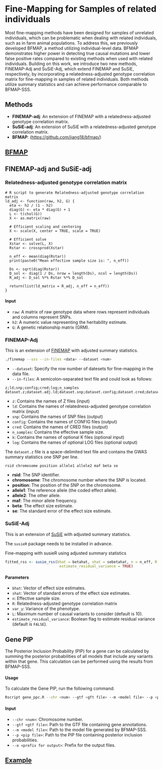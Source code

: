 # Fine-Mapping for Samples of related individuals

Most fine-mapping methods have been designed for samples of unrelated individuals, which can be problematic when dealing with related individuals, such as in farm animal populations. To address this, we previously developed BFMAP, a method utilizing individual-level data. BFMAP demonstrates higher power in detecting true causal mutations and lower false positive rates compared to existing methods when used with related individuals. 
Building on this work, we introduce two new methods, FINEMAP-Adj and SuSiE-Adj, which extend FINEMAP and SuSiE, respectively, by incorporating a relatedness-adjusted genotype correlation matrix for fine-mapping in samples of related individuals. Both methods utilize summary statistics and can achieve performance comparable to BFMAP-SSS.

## Methods


- **FINEMAP-adj**: An extension of FINEMAP with a relatedness-adjusted genotype correlation matrix.
- **SuSiE-adj**: An extension of SuSiE with a relatedness-adjusted genotype correlation matrix.
- **BFMAP**: (https://github.com/jiang18/bfmap/)

## [BFMAP](https://github.com/jiang18/bfmap/)


## FINEMAP-adj and SuSiE-adj
### Relatedness-adjusted genotype correlation matrix


```
# R script to generate Relatedness-adjusted genotype correlation matrix
ld_adj <- function(raw, h2, G) {
  eta <- h2 / (1 - h2)
  diag(G) <- eta * diag(G) + 1
  L <- t(chol(G))
  X <- as.matrix(raw)
  
  # Efficient scaling and centering
  X <- scale(X, center = TRUE, scale = TRUE)
  
  # Efficient solve
  Xstar <- solve(L, X)
  Rstar <- crossprod(Xstar)  
  
  n_eff <- mean(diag(Rstar))
  print(paste0("Mean effective sample size is: ", n_eff))
  
  Ds <- sqrt(diag(Rstar))
  D_sol <- diag(1 / Ds, nrow = length(Ds), ncol = length(Ds))
  R_adj <- D_sol %*% Rstar %*% D_sol
  
  return(list(ld_matrix = R_adj, n_eff = n_eff))
}
```
#### Input
- `raw`: A matrix of raw genotype data where rows represent individuals and columns represent SNPs.
- `h2`: A numeric value representing the heritability estimate.
- `G`: A genetic relationship matrix (GRM).

### FINEMAP-Adj
This is an extension of [FINEMAP](http://www.christianbenner.com/) with adjusted summary statistics.

``` bash
./finemap --sss --in-files <data> --dataset <num>
```
- `--dataset`: Specify the row number of datesets for fine-mapping in the data file. 
- `--in-files`: A semicolon-separated text file and could look as follows:

```plaintext
z;ld;snp;config;cred;log;n_samples
dataset.z;dataset.adj.ld;dataset.snp;dataset.config;dataset.cred;dataset.log;n_eff
```

- `z`: Contains the names of Z files (input)
- `ld`: Contains the names of relatedness-adjusted genotype correlation matrix (input)
- `snp`: Contains the names of SNP files (output)
- `config`: Contains the names of CONFIG files (output)
- `cred`: Contains the names of CRED files (output)
- `n_samples`: Contains the effective sample size.
- `k`: Contains the names of optional K files (optional input)
- `log`: Contains the names of optional LOG files (optional output)

The `dataset.z` file is a space-delimited text file and contains the GWAS summary statistics one SNP per line.

```plaintext
rsid chromosome position allele1 allele2 maf beta se
```

- **rsid**: The SNP identifier.
- **chromosome**: The chromosome number where the SNP is located.
- **position**: The position of the SNP on the chromosome.
- **allele1**: The  reference allele (the coded effect allele).
- **allele2**: The other allele.
- **maf**: The minor allele frequency.
- **beta**: The effect size estimate.
- **se**: The standard error of the effect size estimate.

### SuSiE-Adj
This is an extension of [SuSiE](https://stephenslab.github.io/susieR/index.html) with adjusted summary statistics.

The `susieR` package needs to be installed in advance. 

Fine-mapping with susieR using adjusted summary statistics
``` R
fitted_rss <- susie_rss(bhat = betahat, shat = sebetahat, n = n_eff, R = R_adj, var_y = var(y), L = 10,
                         estimate_residual_variance = TRUE)
```
#### Parameters

- `bhat`: Vector of effect size estimates.
- `shat`: Vector of standard errors of the effect size estimates.
- `n`: Effective sample size.
- `R`: Relatedness-adjusted genotype correlation matrix
- `var_y`: Variance of the phenotype.
- `L`: Maximum number of causal variants to consider (default is 10).
- `estimate_residual_variance`: Boolean flag to estimate residual variance (default is `FALSE`).
## Gene PIP
The Posterior Inclusion Probability (PIP) for a gene can be calculated by summing the posterior probabilities of all models that include any variants within that gene. This calculation can be performed using the results from BFMAP-SSS.

#### Usage

To calculate the Gene PIP, run the following command:
```bash
Rscript gene_ppc.R --chr <num> --gtf <gft file> --m <model file> --p <pip file> --o <prefix for output>
```

#### Input

- `--chr <num>`: Chromosome number.
- `--gtf <gtf file>`: Path to the GTF file containing gene annotations.
- `--m <model file>`: Path to the model file generated by BFMAP-SSS.
- `--p <pip file>`: Path to the PIP file containing posterior inclusion probabilities.
- `--o <prefix for output>`: Prefix for the output files.

## [Example](https://github.com/JJWang259/FineMapping-RelatedIndividuals/tree/main/Example)
